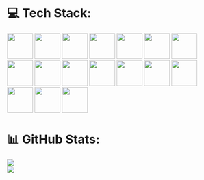 
# 💻 Tech Stack:
<img src="https://skillicons.dev/icons?i=graphql" width="60" />
<img src="https://skillicons.dev/icons?i=ts" width="60" />
<img src="https://skillicons.dev/icons?i=js" width="60" />
<img src="https://skillicons.dev/icons?i=render" width="60" />
<img src="https://skillicons.dev/icons?i=firebase" width="60" />
<img src="https://skillicons.dev/icons?i=mongodb" width="60" />
<img src="https://skillicons.dev/icons?i=figma" width="60" />
<img src="https://skillicons.dev/icons?i=html" width="60" />
<img src="https://skillicons.dev/icons?i=css" width="60" />
<img src="https://skillicons.dev/icons?i=react" width="60" />
<img src="https://skillicons.dev/icons?i=nodejs" width="60" />
<img src="https://skillicons.dev/icons?i=express" width="60" />
<img src="https://skillicons.dev/icons?i=nextjs" width="60" />
<img src="https://skillicons.dev/icons?i=tailwind" width="60" />
<img src="https://skillicons.dev/icons?i=mysql" width="60" />
<img src="https://skillicons.dev/icons?i=jest" width="60" />
<img src="https://skillicons.dev/icons?i=cypress" width="60" />


# 📊 GitHub Stats:
![](https://github-readme-stats.vercel.app/api?username=Enkhsolongo10&theme=dark&hide_border=false&include_all_commits=false&count_private=false)<br/>
![](https://github-readme-stats.vercel.app/api/top-langs/?username=Enkhsolongo10&theme=dark&hide_border=false&include_all_commits=false&count_private=false&layout=compact)

<!-- Proudly created with GPRM ( https://gprm.itsvg.in ) -->
